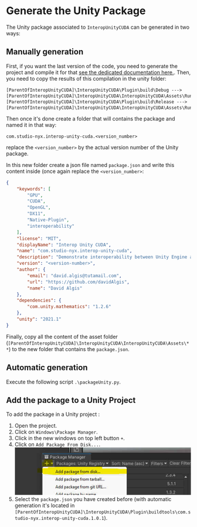 # Generate the Unity Package

The Unity package associated to `InteropUnityCUDA` can be generated in two ways: 

## Manually generation

First, if you want the last version of the code, you need to generate the project and compile it for that [see the dedicated documentation here.](Readme.md). Then, you need to copy the results of this compilation in the unity folder:
```
[ParentOfInteropUnityCUDA]\InteropUnityCUDA\Plugin\build\Debug ---> [ParentOfInteropUnityCUDA]\InteropUnityCUDA\InteropUnityCUDA\Assets\Runtime\Plugin\Debug
[ParentOfInteropUnityCUDA]\InteropUnityCUDA\Plugin\build\Release ---> [ParentOfInteropUnityCUDA]\InteropUnityCUDA\InteropUnityCUDA\Assets\Runtime\Plugin\Release
``` 

Then once it's done create a folder that will contains the package and named it in that way:

```
com.studio-nyx.interop-unity-cuda.<version_number>
```

replace the `<version_number>` by the actual version number of the Unity package.


In this new folder create a json file named `package.json` and write this content inside (once again replace the `<version_number>`: 

```json
{
    "keywords": [
        "GPU",
        "CUDA",
        "OpenGL",
        "DX11",
        "Native-Plugin",
        "interoperability"
    ],
    "license": "MIT",
    "displayName": "Interop Unity CUDA",
    "name": "com.studio-nyx.interop-unity-cuda",
    "description": "Demonstrate interoperability between Unity Engine and CUDA.",
    "version": "<version-number>",
    "author": {
        "email": "david.algis@tutamail.com",
        "url": "https://github.com/davidAlgis",
        "name": "David Algis"
    },
    "dependencies": {
        "com.unity.mathematics": "1.2.6"
    },
    "unity": "2021.1"
}
```

Finally, copy all the content of the asset folder (`[ParentOfInteropUnityCUDA]\InteropUnityCUDA\InteropUnityCUDA\Assets\**`) to the new folder that contains the `package.json`.

## Automatic generation

Execute the following script `.\packageUnity.py`.

## Add the package to a Unity Project

To add the package in a Unity project :
1. Open the project.
2. Click on `Windows\Package Manager`.
3. Click in the new windows on top left button `+`.
4. Click on `Add Package From Disk...`.
![](addPackage.jpeg)
5. Select the `package.json` you have created before (with automatic generation it's located in `[ParentOfInteropUnityCUDA]\InteropUnityCUDA\Plugin\buildtools\com.studio-nyx.interop-unity-cuda.1.0.1`).

